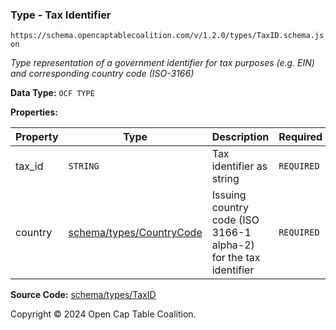 ### Type - Tax Identifier

`https://schema.opencaptablecoalition.com/v/1.2.0/types/TaxID.schema.json`

_Type representation of a government identifier for tax purposes (e.g. EIN) and corresponding country code (ISO-3166)_

**Data Type:** `OCF TYPE`

**Properties:**

| Property | Type                                         | Description                                                      | Required   |
| -------- | -------------------------------------------- | ---------------------------------------------------------------- | ---------- |
| tax_id   | `STRING`                                     | Tax identifier as string                                         | `REQUIRED` |
| country  | [schema/types/CountryCode](./CountryCode.md) | Issuing country code (ISO 3166-1 alpha-2) for the tax identifier | `REQUIRED` |

**Source Code:** [schema/types/TaxID](../../../../schema/types/TaxID.schema.json)

Copyright © 2024 Open Cap Table Coalition.
